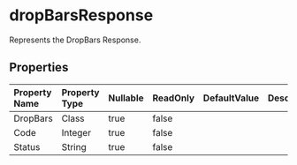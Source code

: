 # **dropBarsResponse**

Represents the DropBars Response. 

## **Properties**

| Property Name | Property Type | Nullable |  ReadOnly | DefaultValue | Description | 
| :- | :- | :- |:- |  :- | :- |
|DropBars|Class|true|false |  ||
|Code|Integer|true|false |  ||
|Status|String|true|false |  ||

